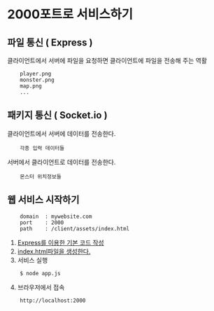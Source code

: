 # 2000포트로 서비스하기

## 파일 통신 ( Express )
클라이언트에서 서버에 파일을 요청하면 클라이언트에 파일을 전송해 주는 역활
```
    player.png
    monster.png
    map.png
    ...
```

## 패키지 통신 ( Socket.io )
클라이언트에서 서버에 데이터를 전송한다.
```
    각종 입력 데이터들
```
서버에서 클라이언트로 데이터를 전송한다.
```
    몬스터 위치정보들
```

## 웹 서비스 시작하기
```
    domain  : mywebsite.com
    port    : 2000
    path    : /client/assets/index.html
```

1. [Express를 이용한 기본 코드 작성](../../../server/01-tutorial/02/app.js)
2. [index.html파일을 생성한다.](../../../server/01-tutorial/02/client/assets/index.html)
3. 서비스 실행
```
    $ node app.js
```
4. 브라우저에서 접속
```
    http://localhost:2000
```

